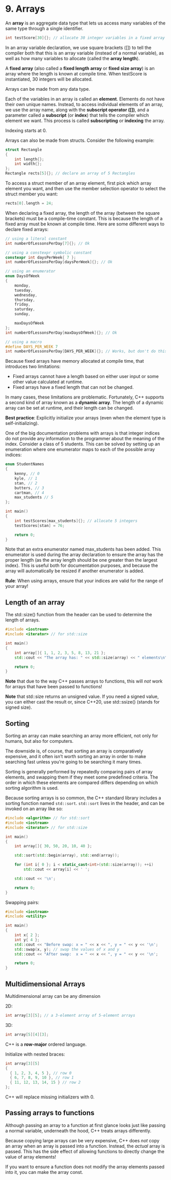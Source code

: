 # 		9. Arrays

An **array** is an aggregate data type that lets us access many variables of the same type through a single identifier.

```cpp
int testScore[30]{}; // allocate 30 integer variables in a fixed array
```

In an array variable declaration, we use square brackets ([]) to tell the compiler both that this is an array variable (instead of a normal variable), as well as how many variables to allocate (called the **array length**).

A **fixed array** (also called a **fixed length array** or **fixed size array**) is an array where the length is known at compile time. When testScore is instantiated, 30 integers will be allocated.

Arrays can be made from any data type.

Each of the variables in an array is called an **element**. Elements do not have their own unique names. Instead, to access individual elements of an array, we use the array name, along with the **subscript operator ([])**, and a parameter called a **subscript** (or **index**) that tells the compiler which element we want. This process is called **subscripting** or **indexing** the array.

Indexing starts at 0. 

Arrays can also be made from structs. Consider the following example:

```cpp
struct Rectangle
{
    int length{};
    int width{};
};
Rectangle rects[5]{}; // declare an array of 5 Rectangles
```

To access a struct member of an array element, first pick which array element you want, and then use the member selection operator to select the struct member you want:

```cpp
rects[0].length = 24;
```

When declaring a fixed array, the length of the array (between the square brackets) must be a compile-time constant. This is because the length of a fixed array must be known at compile time. Here are some different ways to declare fixed arrays:

```cpp
// using a literal constant
int numberOfLessonsPerDay[7]{}; // Ok

// using a constexpr symbolic constant
constexpr int daysPerWeek{ 7 };
int numberOfLessonsPerDay[daysPerWeek]{}; // Ok

// using an enumerator
enum DaysOfWeek
{
    monday,
    tuesday,
    wednesday,
    thursday,
    friday,
    saturday,
    sunday,

    maxDaysOfWeek
};
int numberOfLessonsPerDay[maxDaysOfWeek]{}; // Ok

// using a macro
#define DAYS_PER_WEEK 7
int numberOfLessonsPerDay[DAYS_PER_WEEK]{}; // Works, but don't do this (use a constexpr symbolic constant instead)
```

Because fixed arrays have memory allocated at compile time, that introduces two limitations:

- Fixed arrays cannot have a length based on either user input or some other value calculated at runtime.
- Fixed arrays have a fixed length that can not be changed.

In many cases, these limitations are problematic. Fortunately, C++ supports a second kind of array known as a **dynamic array**. The length of a dynamic array can be set at runtime, and their length can be changed.

**Best practice**: Explicitly initialize your arrays (even when the element type is self-initializing).

One of the big documentation problems with arrays is that integer indices do not provide any information to the programmer about the meaning of the index. Consider a class of 5 students. This can be solved by setting up an enumeration where one enumerator maps to each of the possible array indices:

```cpp
enum StudentNames
{
    kenny, // 0
    kyle, // 1
    stan, // 2
    butters, // 3
    cartman, // 4
    max_students // 5
};

int main()
{
    int testScores[max_students]{}; // allocate 5 integers
    testScores[stan] = 76;

    return 0;
}
```

Note that an extra enumerator named max_students has been added. This enumerator is used during the array declaration to ensure the array has the proper length (as the array length should be one greater than the largest index). This is useful both for documentation purposes, and because the array will automatically be resized if another enumerator is added.

**Rule**: When using arrays, ensure that your indices are valid for the range of your array!

## Length of an array

The std::size() function from the <iterator> header can be used to determine the length of arrays.

```cpp
#include <iostream>
#include <iterator> // for std::size

int main()
{
    int array[]{ 1, 1, 2, 3, 5, 8, 13, 21 };
    std::cout << "The array has: " << std::size(array) << " elements\n";

    return 0;
}
```

**Note** that due to the way C++ passes arrays to functions, this will *not* work for arrays that have been passed to functions!

**Note** that std::size returns an unsigned value. If you need a signed value, you can either cast the result or, since C++20, use std::ssize() (stands for signed size).

## Sorting

Sorting an array can make searching an array more efficient, not only for humans, but also for computers. 

The downside is, of course, that sorting an array is comparatively expensive, and it often isn’t worth sorting an array in order to make searching fast unless you’re going to be searching it many times.

Sorting is generally performed by repeatedly comparing pairs of array elements, and swapping them if they meet some predefined criteria. The order in which these elements are compared differs depending on which sorting algorithm is used.

Because sorting arrays is so common, the C++ standard library includes a sorting function named `std::sort`. `std::sort` lives in the <algorithm> header, and can be invoked on an array like so:

```cpp
#include <algorithm> // for std::sort
#include <iostream>
#include <iterator> // for std::size

int main()
{
	int array[]{ 30, 50, 20, 10, 40 };

	std::sort(std::begin(array), std::end(array));

	for (int i{ 0 }; i < static_cast<int>(std::size(array)); ++i)
		std::cout << array[i] << ' ';

	std::cout << '\n';

	return 0;
}
```

Swapping pairs:

```cpp
#include <iostream>
#include <utility>

int main()
{
    int x{ 2 };
    int y{ 4 };
    std::cout << "Before swap: x = " << x << ", y = " << y << '\n';
    std::swap(x, y); // swap the values of x and y
    std::cout << "After swap:  x = " << x << ", y = " << y << '\n';

    return 0;
}
```

## Multidimensional Arrays

Multidimensional array can be any dimension

2D:

```cpp
int array[3][5]; // a 3-element array of 5-element arrays
```

3D:

```cpp
int array[5][4][3];
```

C++ is a **row-major** ordered language. 

Initialize with nested braces:

```cpp
int array[3][5]
{
  { 1, 2, 3, 4, 5 }, // row 0
  { 6, 7, 8, 9, 10 }, // row 1
  { 11, 12, 13, 14, 15 } // row 2
};
```

C++ will replace missing initializers with 0. 



## Passing arrays to functions

Although passing an array to a function at first glance looks just like passing a normal variable, underneath the hood, C++ treats arrays differently.

Because copying large arrays can be very expensive, C++ does *not* copy an array when an array is passed into a function. Instead, the *actual* array is passed. This has the side effect of allowing functions to directly change the value of array elements!

If you want to ensure a function does not modify the array elements passed into it, you can make the array const.
